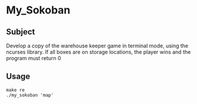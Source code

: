 # My_Sokoban
## Subject

Develop a copy of the warehouse keeper game in terminal mode, using the ncurses library.
If all boxes are on storage locations, the player wins and the program must return 0

## Usage
```
make re
./my_sokoban 'map'